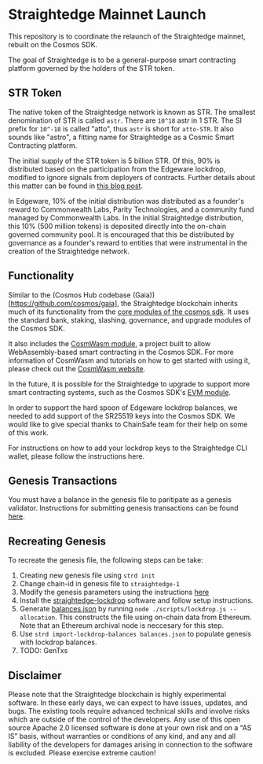 # Straightedge Mainnet Launch

This repository is to coordinate the relaunch of the Straightedge mainnet, rebuilt on the Cosmos SDK.

The goal of Straightedge is to be a general-purpose smart contracting platform governed by the holders of the STR token.

## STR Token

The native token of the Straightedge network is known as STR.  The smallest denomination of STR is called `astr`.  There are `10^18` astr in 1 STR.  The SI prefix for `10^-18` is called "atto", thus `astr` is short for `atto-STR`.  It also sounds like "astro", a fitting name for Straightedge as a Cosmic Smart Contracting platform.

The initial supply of the STR token is 5 billion STR.  Of this, 90% is distributed based on the participation from the Edgeware lockdrop, modified to ignore signals from deployers of contracts.  Further details about this matter can be found in [this blog post](https://medium.com/straightedge/on-the-straightedge-genesis-block-d073e78b9b02).

In Edgeware, 10% of the initial distribution was distributed as a founder's reward to Commonwealth Labs, Parity Technologies, and a community fund managed by Commonwealth Labs.  In the initial Straightedge distribution, this 10% (500 million tokens) is deposited directly into the on-chain governed community pool.  It is encouraged that this be distributed by governance as a founder's reward to entities that were instrumental in the creation of the Straightedge network.

## Functionality

Similar to the (Cosmos Hub codebase (Gaia))[https://github.com/cosmos/gaia], the Straightedge blockchain inherits much of its functionality from the [core modules of the cosmos sdk](https://github.com/cosmos/cosmos-sdk/tree/master/x).  It uses the standard bank, staking, slashing, governance, and upgrade modules of the Cosmos SDK.

It also includes the [CosmWasm module](https://github.com/cosmwasm/wasmd/tree/master/x/wasm), a project built to allow WebAssembly-based smart contracting in the Cosmos SDK.  For more information of CosmWasm and tutorials on how to get started with using it, please check out the [CosmWasm website](https://www.cosmwasm.com/).

In the future, it is possible for the Straightedge to upgrade to support more smart contracting systems, such as the Cosmos SDK's [EVM module](https://github.com/chainsafe/ethermint).

In order to support the hard spoon of Edgeware lockdrop balances, we needed to add support of the SR25519 keys into the Cosmos SDK.  We would like to give special thanks to ChainSafe team for their help on some of this work.

For instructions on how to add your lockdrop keys to the Straightedge CLI wallet, please follow the instructions here.

## Genesis Transactions

You must have a balance in the genesis file to paritipate as a genesis validator.  Instructions for submitting genesis transactions can be found [here](./instructions.md).

## Recreating Genesis

To recreate the genesis file, the following steps can be take:

1. Creating new genesis file using `strd init`
2. Change chain-id in genesis file to `straightedge-1`
3. Modify the genesis parameters using the instructions [here](./genesis-params.md)
4. Install the [straightedge-lockdrop](https://github.com/heystraightedge/straightedge-lockdrop) software and follow setup instructions.
5. Generate [balances.json](building-genesis/balances.json) by running `node ./scripts/lockdrop.js --allocation`.  This constructs the file using on-chain data from Ethereum.  Note that an Ethereum archival node is neccesary for this step.
6. Use `strd import-lockdrop-balances balances.json` to populate genesis with lockdrop balances.
7. TODO: GenTxs

## Disclaimer

Please note that the Straightedge blockchain is highly experimental software. In these early days, we can expect to have issues, updates, and bugs. The existing tools require advanced technical skills and involve risks which are outside of the control of the developers. Any use of this open source Apache 2.0 licensed software is done at your own risk and on a “AS IS” basis, without warranties or conditions of any kind, and any and all liability of the developers for damages arising in connection to the software is excluded. Please exercise extreme caution!